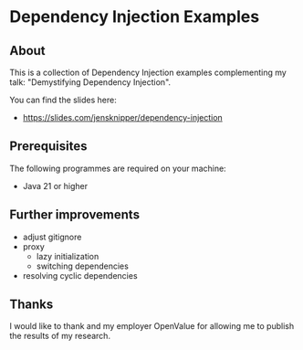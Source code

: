# Dependency Injection Examples

## About

This is a collection of Dependency Injection examples complementing my talk: "Demystifying Dependency Injection".

You can find the slides here:
- https://slides.com/jensknipper/dependency-injection

## Prerequisites

The following programmes are required on your machine:

- Java 21 or higher

## Further improvements

- adjust gitignore
- proxy
  - lazy initialization
  - switching dependencies
- resolving cyclic dependencies

## Thanks
I would like to thank and my employer OpenValue for allowing me to publish the results of my research.